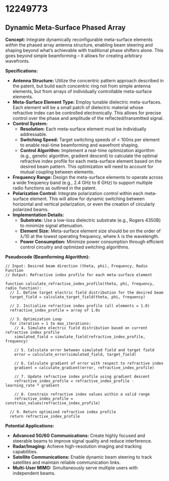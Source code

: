 # 12249773

## Dynamic Meta-Surface Phased Array

**Concept:** Integrate dynamically reconfigurable meta-surface elements *within* the phased array antenna structure, enabling beam steering and shaping beyond what’s achievable with traditional phase shifters alone. This goes beyond simple beamforming – it allows for creating arbitrary wavefronts.

**Specifications:**

*   **Antenna Structure:** Utilize the concentric pattern approach described in the patent, but build each concentric ring not from simple antenna elements, but from arrays of individually controllable meta-surface elements.
*   **Meta-Surface Element Type:** Employ tunable dielectric meta-surfaces. Each element will be a small patch of dielectric material whose refractive index can be controlled electronically. This allows for precise control over the phase and amplitude of the reflected/transmitted signal.
*   **Control System:**
    *   **Resolution:** Each meta-surface element must be individually addressable.
    *   **Switching Speed:** Target switching speeds of < 100ns per element to enable real-time beamforming and wavefront shaping.
    *   **Control Algorithm:** Implement a real-time optimization algorithm (e.g., genetic algorithm, gradient descent) to calculate the optimal refractive index profile for each meta-surface element based on the desired beam pattern. This optimization will need to account for mutual coupling between elements.
*   **Frequency Range:** Design the meta-surface elements to operate across a wide frequency band (e.g., 2.4 GHz to 6 GHz) to support multiple radio functions as outlined in the patent.
*   **Polarization Control:** Integrate polarization control within each meta-surface element. This will allow for dynamic switching between horizontal and vertical polarization, or even the creation of circularly polarized beams.
*   **Implementation Details:**
    *   **Substrate:** Use a low-loss dielectric substrate (e.g., Rogers 4350B) to minimize signal attenuation.
    *   **Element Size:** Meta-surface element size should be on the order of λ/10 at the lowest operating frequency, where λ is the wavelength.
    *   **Power Consumption:** Minimize power consumption through efficient control circuitry and optimized switching algorithms.

**Pseudocode (Beamforming Algorithm):**

```
// Input: Desired beam direction (theta, phi), Frequency, Radio Function
// Output: Refractive index profile for each meta-surface element

function calculate_refractive_index_profile(theta, phi, frequency, radio_function):
  // 1. Define target electric field distribution for the desired beam
  target_field = calculate_target_field(theta, phi, frequency)

  // 2. Initialize refractive index profile (all elements = 1.0)
  refractive_index_profile = array of 1.0s

  // 3. Optimization Loop
  for iteration = 1 to max_iterations:
    // 4. Simulate electric field distribution based on current refractive index profile
    simulated_field = simulate_field(refractive_index_profile, frequency)

    // 5. Calculate error between simulated field and target field
    error = calculate_error(simulated_field, target_field)

    // 6. Calculate gradient of error with respect to refractive index
    gradient = calculate_gradient(error, refractive_index_profile)

    // 7. Update refractive index profile using gradient descent
    refractive_index_profile = refractive_index_profile - learning_rate * gradient

    // 8. Constrain refractive index values within a valid range
    refractive_index_profile = constrain_values(refractive_index_profile)

  // 9. Return optimized refractive index profile
  return refractive_index_profile
```

**Potential Applications:**

*   **Advanced 5G/6G Communications:** Create highly focused and steerable beams to improve signal quality and reduce interference.
*   **Radar/Imaging:** Achieve high-resolution imaging and tracking capabilities.
*   **Satellite Communications:** Enable dynamic beam steering to track satellites and maintain reliable communication links.
*   **Multi-User MIMO:** Simultaneously serve multiple users with independent beams.
